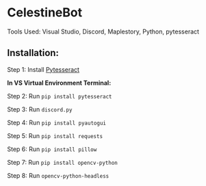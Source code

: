 # CelestineBot
Tools Used: Visual Studio, Discord, Maplestory, Python, pytesseract
## Installation:
Step 1: Install [Pytesseract](https://github.com/UB-Mannheim/tesseract/wiki) 

**In VS Virtual Environment Terminal:**

Step 2: Run `pip install pytesseract`

Step 3: Run `discord.py`

Step 4: Run `pip install pyautogui`

Step 5: Run `pip install requests`

Step 6: Run `pip install pillow`

Step 7: Run `pip install opencv-python`

Step 8: Run `opencv-python-headless`
